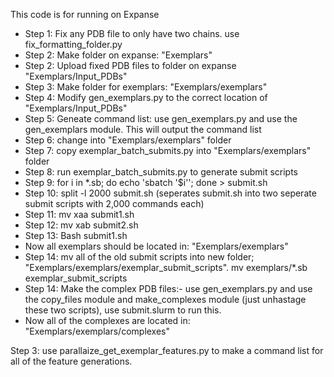 This code is for running on Expanse

- Step 1: Fix any PDB file to only have two chains. use fix_formatting_folder.py
- Step 2: Make folder on expanse: "Exemplars"
- Step 2: Upload fixed PDB files to folder on expanse "Exemplars/Input_PDBs"
- Step 3: Make folder for exemplars: "Exemplars/exemplars"
- Step 4: Modify gen_exemplars.py to the correct location of "Exemplars/Input_PDBs"
- Step 5: Geneate command list: use gen_exemplars.py and use the gen_exemplars module. This will output the command list
- Step 6: change into "Exemplars/exemplars" folder
- Step 7: copy exemplar_batch_submits.py into "Exemplars/exemplars" folder
- Step 8: run exemplar_batch_submits.py to generate submit scripts
- Step 9: for i in *.sb; do echo 'sbatch '$i''; done > submit.sh
- Step 10: split -l 2000 submit.sh (seperates submit.sh into two seperate submit scripts with 2,000 commands each)
- Step 11: mv xaa submit1.sh
- Step 12: mv xab submit2.sh
- Step 13: Bash submit1.sh
- Now all exemplars should be located in: "Exemplars/exemplars"
- Step 14: mv all of the old submit scripts into new folder; "Exemplars/exemplars/exemplar_submit_scripts". mv exemplars/*.sb exemplar_submit_scripts
- Step 14:  Make the complex PDB files:- use gen_exemplars.py and use the copy_files module and make_complexes module (just unhastage these two scripts), use submit.slurm to run this.
- Now all of the complexes are located in: "Exemplars/exemplars/complexes"

Step 3: use parallaize_get_exemplar_features.py to make a command list for all of the feature generations. 

